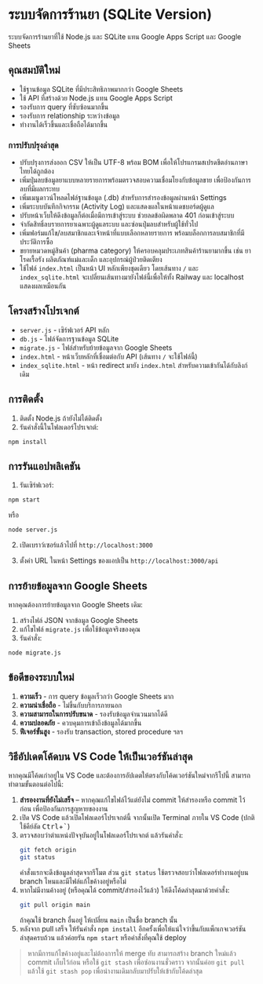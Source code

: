 # ระบบจัดการร้านยา (SQLite Version)

ระบบจัดการร้านยาที่ใช้ Node.js และ SQLite แทน Google Apps Script และ Google Sheets

## คุณสมบัติใหม่

- ใช้ฐานข้อมูล SQLite ที่มีประสิทธิภาพมากกว่า Google Sheets
- ใช้ API ที่สร้างด้วย Node.js แทน Google Apps Script
- รองรับการ query ที่ซับซ้อนมากขึ้น
- รองรับการ relationship ระหว่างข้อมูล
- ทำงานได้เร็วขึ้นและเชื่อถือได้มากขึ้น

### การปรับปรุงล่าสุด

- ปรับปรุงการส่งออก CSV ให้เป็น UTF-8 พร้อม BOM เพื่อให้โปรแกรมสเปรดชีตอ่านภาษาไทยได้ถูกต้อง
- เพิ่มปุ่มลบข้อมูลยาแบบหลายรายการพร้อมตรวจสอบความเชื่อมโยงกับข้อมูลขาย เพื่อป้องกันการลบที่มีผลกระทบ
- เพิ่มเมนูดาวน์โหลดไฟล์ฐานข้อมูล (.db) สำหรับการสำรองข้อมูลผ่านหน้า Settings
- เพิ่มระบบบันทึกกิจกรรม (Activity Log) และแสดงผลในหน้าแดชบอร์ดผู้ดูแล
- ปรับหน้าเว็บให้ดึงข้อมูลก็ต่อเมื่อมีการเข้าสู่ระบบ ช่วยลดข้อผิดพลาด 401 ก่อนเข้าสู่ระบบ
- จำกัดสิทธิ์ลบรายการยาเฉพาะผู้ดูแลระบบ และซ่อนปุ่มลบสำหรับผู้ใช้ทั่วไป
- เพิ่มฟอร์มแก้ไข/ลบสมาชิกและเจ้าหน้าที่แบบเลือกหลายรายการ พร้อมบล็อกการลบสมาชิกที่มีประวัติการซื้อ
- ขยายหมวดหมู่สินค้า (pharma category) ให้ครอบคลุมประเภทสินค้าร้านยามากขึ้น เช่น ยาโรคเรื้อรัง ผลิตภัณฑ์แม่และเด็ก และอุปกรณ์ผู้ป่วยติดเตียง
- ใช้ไฟล์ `index.html` เป็นหน้า UI หลักเพียงชุดเดียว โดยเส้นทาง `/` และ `index_sqlite.html` จะเปลี่ยนเส้นทางมายังไฟล์นี้เพื่อให้ทั้ง Railway และ localhost แสดงผลเหมือนกัน

## โครงสร้างโปรเจกต์

- `server.js` - เซิร์ฟเวอร์ API หลัก
- `db.js` - ไฟล์จัดการฐานข้อมูล SQLite
- `migrate.js` - ไฟล์สำหรับย้ายข้อมูลจาก Google Sheets
- `index.html` - หน้าเว็บหลักที่เชื่อมต่อกับ API (เส้นทาง `/` จะใช้ไฟล์นี้)
- `index_sqlite.html` - หน้า redirect มายัง `index.html` สำหรับความเข้ากันได้กับลิงก์เดิม

## การติดตั้ง

1. ติดตั้ง Node.js ถ้ายังไม่ได้ติดตั้ง
2. รันคำสั่งนี้ในโฟลเดอร์โปรเจกต์:
```bash
npm install
```

## การรันแอปพลิเคชัน

1. รันเซิร์ฟเวอร์:
```bash
npm start
```
หรือ
```bash
node server.js
```

2. เปิดเบราว์เซอร์แล้วไปที่ `http://localhost:3000`

3. ตั้งค่า URL ในหน้า Settings ของแอปเป็น `http://localhost:3000/api`

## การย้ายข้อมูลจาก Google Sheets

หากคุณต้องการย้ายข้อมูลจาก Google Sheets เดิม:

1. สร้างไฟล์ JSON จากข้อมูล Google Sheets
2. แก้ไขไฟล์ `migrate.js` เพื่อใช้ข้อมูลจริงของคุณ
3. รันคำสั่ง:
```bash
node migrate.js
```

## ข้อดีของระบบใหม่

1. **ความเร็ว** - การ query ข้อมูลเร็วกว่า Google Sheets มาก
2. **ความน่าเชื่อถือ** - ไม่ขึ้นกับบริการภายนอก
3. **ความสามารถในการปรับขนาด** - รองรับข้อมูลจำนวนมากได้ดี
4. **ความปลอดภัย** - ควบคุมการเข้าถึงข้อมูลได้มากขึ้น
5. **ฟีเจอร์ขั้นสูง** - รองรับ transaction, stored procedure ฯลฯ

## วิธีอัปเดตโค้ดบน VS Code ให้เป็นเวอร์ชันล่าสุด

หากคุณมีโค้ดเก่าอยู่ใน VS Code และต้องการอัปเดตให้ตรงกับโค้ดเวอร์ชันใหม่จากรีโปนี้ สามารถทำตามขั้นตอนต่อไปนี้:

1. **สำรองงานที่ยังไม่เสร็จ** – หากคุณแก้ไขไฟล์ไว้แต่ยังไม่ commit ให้สำรองหรือ commit ไว้ก่อน เพื่อป้องกันการสูญหายของงาน
2. เปิด VS Code แล้วเปิดโฟลเดอร์โปรเจกต์นี้ จากนั้นเปิด Terminal ภายใน VS Code (ปกติใช้คีย์ลัด <kbd>Ctrl</kbd>+<kbd>`</kbd>)
3. ตรวจสอบว่าตำแหน่งปัจจุบันอยู่ในโฟลเดอร์โปรเจกต์ แล้วรันคำสั่ง:
   ```bash
   git fetch origin
   git status
   ```
   คำสั่งแรกจะดึงข้อมูลล่าสุดจากรีโมต ส่วน `git status` ใช้ตรวจสอบว่าโฟลเดอร์ทำงานอยู่บน branch ไหนและมีไฟล์แก้ไขค้างอยู่หรือไม่
4. หากไม่มีงานค้างอยู่ (หรือคุณได้ commit/สำรองไว้แล้ว) ให้ดึงโค้ดล่าสุดมาด้วยคำสั่ง:
   ```bash
   git pull origin main
   ```
   ถ้าคุณใช้ branch อื่นอยู่ ให้เปลี่ยน `main` เป็นชื่อ branch นั้น
5. หลังจาก pull เสร็จ ให้รันคำสั่ง `npm install` อีกครั้งเพื่อให้แน่ใจว่าขึ้นกับแพ็กเกจเวอร์ชันล่าสุดครบถ้วน แล้วค่อยรัน `npm start` หรือคำสั่งที่คุณใช้ deploy

> หากมีการแก้ไขค้างอยู่และไม่ต้องการให้ merge ทับ สามารถสร้าง branch ใหม่แล้ว commit เก็บไว้ก่อน หรือใช้ `git stash` เพื่อซ่อนงานชั่วคราว จากนั้นค่อย `git pull` แล้วใช้ `git stash pop` เพื่อนำงานเดิมกลับมาปรับให้เข้ากับโค้ดล่าสุด
